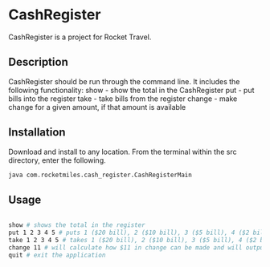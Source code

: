 # CashRegister

CashRegister is a project for Rocket Travel.

## Description

CashRegister should be run through the command line.  It includes the following functionality:
    show - show the total in the CashRegister
    put - put bills into the register
    take - take bills from the register
    change - make change for a given amount, if that amount is available

## Installation

Download and install to any location.  From the terminal within the src directory, enter the following.

```bash
java com.rocketmiles.cash_register.CashRegisterMain
```

## Usage

```bash

show # shows the total in the register
put 1 2 3 4 5 # puts 1 ($20 bill), 2 ($10 bill), 3 ($5 bill), 4 ($2 bill), and 5 ($1 bill) into the register
take 1 2 3 4 5 # takes 1 ($20 bill), 2 ($10 bill), 3 ($5 bill), 4 ($2 bill), and 5 ($1 bill) from the register
change 11 # will calculate how $11 in change can be made and will output the bills needed and remove them from the register total
quit # exit the application
```
